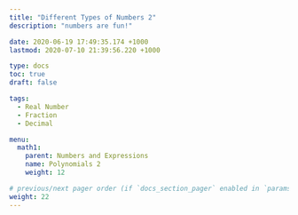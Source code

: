 ```yaml
---
title: "Different Types of Numbers 2"
description: "numbers are fun!"

date: 2020-06-19 17:49:35.174 +1000
lastmod: 2020-07-10 21:39:56.220 +1000

type: docs
toc: true
draft: false

tags:
  - Real Number
  - Fraction
  - Decimal

menu:
  math1:
    parent: Numbers and Expressions
    name: Polynomials 2
    weight: 12

# previous/next pager order (if `docs_section_pager` enabled in `params.toml`)
weight: 22
---
```

